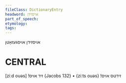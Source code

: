 ```yaml
---
fileClass: DictionaryEntry
headword: אויסזידן
part_of_speech: 
etymology: 
tags: 
---
```

אויסזידן
אויסגעזאָטן

CENTRAL
========

[ziːd ouəs] !זיד אויס {Jacobs 132}
	•	{ziːts ouəs} !זידטס אויס